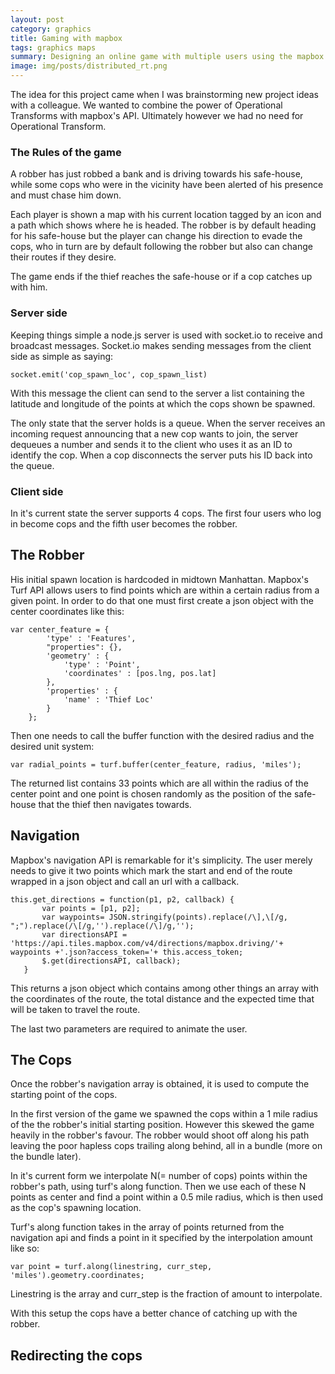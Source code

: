 ```yaml
---
layout: post
category: graphics
title: Gaming with mapbox
tags: graphics maps
summary: Designing an online game with multiple users using the mapbox API
image: img/posts/distributed_rt.png
---
```


The idea for this project came when I was brainstorming new project ideas with a colleague.
We wanted to combine the power of Operational Transforms with mapbox's API. Ultimately however we had no need for Operational Transform.

### The Rules of the game

A robber has just robbed a bank and is driving towards his safe-house, while some cops who were in the vicinity have been alerted of his presence and must chase him down.

Each player is shown a map with his current location tagged by an icon and a path which shows where he is headed.
The robber is by default heading for his safe-house but the player can change his direction to evade the cops, who in turn are by default following the robber but also can change their routes if they desire.

The game ends if the thief reaches the safe-house or if a cop catches up with him.

### Server side

Keeping things simple a node.js server is used with socket.io to receive and broadcast messages. Socket.io makes sending messages from the client side as simple as saying:

```
socket.emit('cop_spawn_loc', cop_spawn_list)
```

With this message the client can send to the server a list containing the latitude and longitude of the points at which the cops shown be spawned.

The only state that the server holds is a queue. When the server receives an incoming request announcing that a new cop wants to join, the server dequeues a number and sends it to the client who uses it as an ID to identify the cop.
When a cop disconnects the server puts his ID back into the queue.


### Client side

In it's current state the server supports 4 cops. The first four users who log in become cops and the fifth user becomes the robber.

## The Robber

His initial spawn location is hardcoded in midtown Manhattan.
Mapbox's Turf API allows users to find points which are within a certain radius from a given point. In order to do that one must first create a json object with the center coordinates like this:

```
var center_feature = {
        'type' : 'Features',
        "properties": {},
        'geometry' : {
            'type' : 'Point',
            'coordinates' : [pos.lng, pos.lat]
        },
        'properties' : {
            'name' : 'Thief Loc'
        }
    };
```

Then one needs to call the buffer function with the desired radius and the desired unit system:

```
var radial_points = turf.buffer(center_feature, radius, 'miles');
```

The returned list contains 33 points which are all within the radius of the center point and one point is chosen randomly as the position of the safe-house that the thief then navigates towards.

## Navigation

Mapbox's navigation API is remarkable for it's simplicity. The user merely needs to give it two points which mark the start and end of the route wrapped in a json object and call an url with a callback.

```
this.get_directions = function(p1, p2, callback) {
       var points = [p1, p2];
       var waypoints= JSON.stringify(points).replace(/\],\[/g, ";").replace(/\[/g,'').replace(/\]/g,'');
       var directionsAPI = 'https://api.tiles.mapbox.com/v4/directions/mapbox.driving/'+ waypoints +'.json?access_token='+ this.access_token;
       $.get(directionsAPI, callback);
   }
```

This returns a json object which contains among other things an array with the coordinates of the route, the total distance and the expected time that will be taken to travel the route.

The last two parameters are required to animate the user.

## The Cops

Once the robber's navigation array is obtained, it is used to compute the starting point of the cops.

In the first version of the game we spawned the cops within a 1 mile radius of the the robber's initial starting position. However this skewed the game heavily in the robber's favour. The robber would shoot off along his path leaving the poor hapless cops trailing along behind, all in a bundle (more on the bundle later).

In it's current form we interpolate N(= number of cops) points within the robber's path, using turf's along function. Then we use each of these N points as center and find a point within a 0.5 mile radius, which is then used as the cop's spawning location.

Turf's along function takes in the array of points returned from the navigation api and finds a point in it specified by the interpolation amount like so:

```
var point = turf.along(linestring, curr_step, 'miles').geometry.coordinates;
```

Linestring is the array and curr_step is the fraction of amount to interpolate.

With this setup the cops have a better chance of catching up with the robber.


## Redirecting the cops
